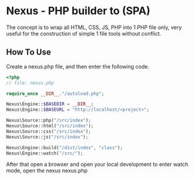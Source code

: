 
# Nexus - PHP builder to (SPA)

The concept is to wrap all HTML, CSS, JS, PHP into 1 PHP file only, very useful for the construction of simple 1 file tools without conflict.
## How To Use

Create a nexus.php file, and then enter the following code.

```php
<?php
// file: nexus.php

require_once __DIR__."/autoload.php";

Nexus\Engine::$BASEDIR = __DIR__;
Nexus\Engine::$BASEURL = "http://localhost/<project>";

Nexus\Source::php("/src/index");
Nexus\Source::html("/src/index");
Nexus\Source::css("/src/index");
Nexus\Source::js("/src/index");

Nexus\Engine::build("/dist/index", "class");
Nexus\Engine::watch("/src/");
```

After that open a browser and open your local development to enter watch mode, open the nexus nexus.php